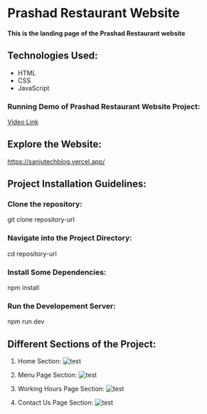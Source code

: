 # Prashad Restaurant  Website

#### This is the landing page of the Prashad Restaurant website

## Technologies Used:

* HTML
* CSS
* JavaScript
  
  
### Running Demo of Prashad Restaurant  Website Project:
[Video Link](https://youtu.be/vAIQLk0C0xU)


## Explore the Website:
https://sanjutechblog.vercel.app/

## Project Installation Guidelines:

### Clone the repository:
git clone repository-url

### Navigate into the Project Directory:
cd repository-url

### Install Some Dependencies:
npm install

### Run the Developement Server:
npm run dev

## Different Sections of the Project:
 1) Home Section:
   ![test](https://github.com/Binnar81/fetchUserData-webApplication/blob/master/OneDrive/Desktop/MERN/Restaurant%20Website/img/RestaurantHomePage.png)


 2) Menu  Page Section:
   ![test](https://github.com/Binnar81/fetchUserData-webApplication/blob/master/OneDrive/Desktop/MERN/Restaurant%20Website/img/RestaurantMenuPage.png)

 3) Working Hours Page Section:
   ![test](https://github.com/Binnar81/fetchUserData-webApplication/blob/master/OneDrive/Desktop/MERN/Restaurant%20Website/img/RestaurantWorkingHoursPage.png)

 4) Contact Us Page Section:
   ![test](https://github.com/Binnar81/fetchUserData-webApplication/blob/master/OneDrive/Desktop/MERN/Restaurant%20Website/img/RestaurantContactUsPage.png)


 



